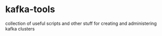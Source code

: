 # kafka-tools

collection of useful scripts and other stuff for creating and administering kafka clusters
